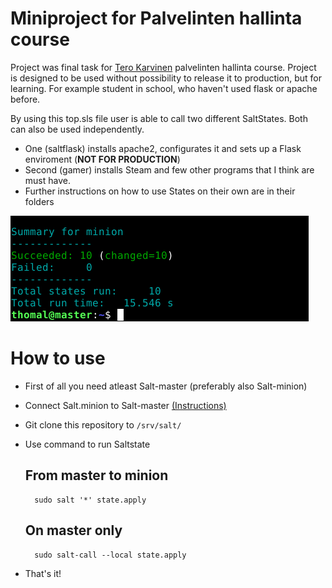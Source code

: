 # Miniproject for Palvelinten hallinta course
Project was final task for [Tero Karvinen](https://terokarvinen.com) palvelinten hallinta course.
Project is designed to be used without possibility to release it to production, but for learning.
For example student in school, who haven't used flask or apache before.

By using this top.sls file user is able to call two different SaltStates. Both can also be used independently.
- One (saltflask) installs apache2, configurates it and sets up a Flask enviroment (__NOT FOR PRODUCTION__)
- Second (gamer) installs Steam and few other programs that I think are must have.
- Further instructions on how to use States on their own are in their folders

![Image](/screenshots/top.png)

# How to use

- First of all you need atleast Salt-master (preferably also Salt-minion)
- Connect Salt.minion to Salt-master [(Instructions)](https://tuomaslintula.wordpress.com/2021/11/04/tehtava-h2-2/)
- Git clone this repository to `/srv/salt/`
- Use command to run Saltstate

	## From master to minion
		sudo salt '*' state.apply
	
	## On master only
		sudo salt-call --local state.apply

- That's it!
